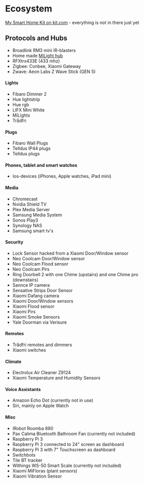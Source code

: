 # Ecosystem
[My Smart Home Kit on kit.com](https://kit.com/teachingbirds/smart-home) - everything is not in there just yet

## Protocols and Hubs
* Broadlink RM3 mini IR-blasters
* Home made [MiLight hub](https://github.com/sidoh/esp8266_milight_hub)
* RFXtrx433E (433 mhz)
* Zigbee: Conbee, Xiaomi Gateway
* Zwave: Aeon Labs Z Wave Stick (GEN 5)

#### Lights
* Fibaro Dimmer 2
* Hue lightstrip
* Hue rgb
* LIFX Mini White
* MiLights
* Trådfri

#### Plugs
* Fibaro Wall Plugs
* Telldus IP44 plugs
* Telldus plugs

#### Phones, tablet and smart watches
* Ios-devices (iPhones, Apple watches, iPad mini)

#### Media
* Chromecast
* Nvidia Shield TV
* Plex Media Server
* Samsung Media System
* Sonos Play3
* Synology NAS
* Samsung smart tv's

#### Security
* Lock Sensor hacked from a Xiaomi Door/Window sensor
* Neo Coolcam Door/Window sensor
* Neo Coolcam Flood sensor
* Neo Coolcam Pirs
* Ring Doorbell 2 with one Chime (upstairs) and one Chime pro (downstairs)
* Sannce IP camera
* Sensative Strips Door Sensor
* Xiaomi Dafang camera
* Xiaomi Door/Window sensors
* Xiaomi Flood sensor
* Xiaomi Pirs
* Xiaomi Smoke Sensors
* Yale Doorman via Verisure

#### Remotes
* Trådfri remotes and dimmers
* Xiaomi switches

#### Climate
* Electrolux Air Cleaner Z9124
* Xiaomi Temperature and Humidity Sensors

#### Voice Assistants
* Amazon Echo Dot (currently not in use)
* Siri, mainly on Apple Watch

#### Misc
* IRobot Roomba 880
* Pax Calima Bluetooth Bathroom Fan (currently not included)
* Raspberry Pi 3
* Raspberry Pi 3 connected to 24" screen as dashboard
* Raspberry Pi 3 with 7" Touchscreen as dashboard
* Switchbots
* Tile BT tracker
* Withings WS-50 Smart Scale (currently not included)
* Xiaomi MiFloras (plant sensors)
* Xiaomi Vibration Sensor
